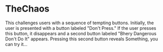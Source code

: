 # TheChaos
This challenges users with a sequence of tempting buttons. Initially, the user is presented with a button labeled "Don't Press." If the user presses this button, it disappears and a second button labeled "Bhery Dangerous Don't Do It" appears. Pressing this second button reveals Something, you can try it...
